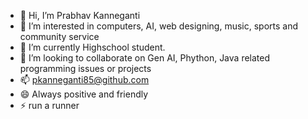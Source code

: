 - 👋 Hi, I’m Prabhav Kanneganti
- 👀 I’m interested in computers, AI, web designing, music, sports and community service
- 🌱 I’m currently Highschool student.
- 💞️ I’m looking to collaborate on Gen AI, Phython, Java related programming issues or projects
- 📫 pkanneganti85@github.com
- 😄 Always positive and friendly
- ⚡ run a runner

<!---
pkanneganti85/pkanneganti85 is a ✨ special ✨ repository because its `README.md` (this file) appears on your GitHub profile.
You can click the Preview link to take a look at your changes.
--->
